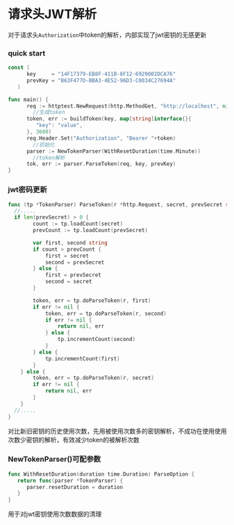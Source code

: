 # 请求头JWT解析

对于请求头`Authorization`中token的解析，内部实现了jwt密钥的无感更新


### quick start


```go
const (
      key     = "14F17379-EB8F-411B-8F12-6929002DCA76"
      prevKey = "B63F477D-BBA3-4E52-96D3-C0034C27694A"
   )

func main() {
      req := httptest.NewRequest(http.MethodGet, "http://localhost", nil)
  		//生成token
      token, err := buildToken(key, map[string]interface{}{
         "key": "value",
      }, 3600)
      req.Header.Set("Authorization", "Bearer "+token)
		//初始化
      parser := NewTokenParser(WithResetDuration(time.Minute))
  		//token解析
      tok, err := parser.ParseToken(req, key, prevKey)
}
```


### jwt密码更新


```go
func (tp *TokenParser) ParseToken(r *http.Request, secret, prevSecret string){
  //.....
  if len(prevSecret) > 0 {
		count := tp.loadCount(secret)
		prevCount := tp.loadCount(prevSecret)

		var first, second string
		if count > prevCount {
			first = secret
			second = prevSecret
		} else {
			first = prevSecret
			second = secret
		}

		token, err = tp.doParseToken(r, first)
		if err != nil {
			token, err = tp.doParseToken(r, second)
			if err != nil {
				return nil, err
			} else {
				tp.incrementCount(second)
			}
		} else {
			tp.incrementCount(first)
		}
	} else {
		token, err = tp.doParseToken(r, secret)
		if err != nil {
			return nil, err
		}
	}
  //.....
}
```


对比新旧密钥的历史使用次数，先用被使用次数多的密钥解析，不成功在使用使用次数少密钥的解析，有效减少token的被解析次数


### NewTokenParser()可配参数


```go
func WithResetDuration(duration time.Duration) ParseOption {
   return func(parser *TokenParser) {
      parser.resetDuration = duration
   }
}
```


用于对jwt密钥使用次数数据的清理


<Vssue title="tokenparser" />
